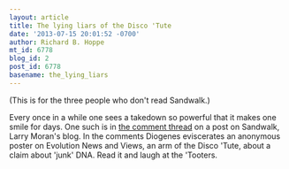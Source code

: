 ```yaml
---
layout: article
title: The lying liars of the Disco 'Tute
date: '2013-07-15 20:01:52 -0700'
author: Richard B. Hoppe
mt_id: 6778
blog_id: 2
post_id: 6778
basename: the_lying_liars
---
```

(This is for the three people who don't read Sandwalk.)

Every once in a while one sees a takedown so powerful that it makes one smile for days. One such is in [the comment thread](http://sandwalk.blogspot.com/2013/07/how-idiots-view-genome-research.html?spref=fb) on a post on Sandwalk, Larry Moran's blog. In the comments Diogenes eviscerates an anonymous poster on Evolution News and Views, an arm of the Disco 'Tute, about a claim about 'junk' DNA. Read it and laugh at the 'Tooters.
